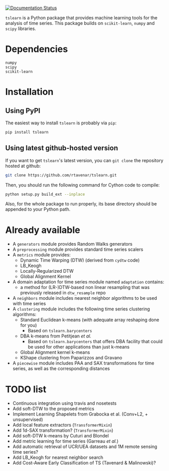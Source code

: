 [![Documentation Status](https://readthedocs.org/projects/tslearn/badge/?version=latest)](http://tslearn.readthedocs.io/en/latest/?badge=latest)


`tslearn` is a Python package that provides machine learning tools for the analysis of time series.
This package builds on `scikit-learn`, `numpy` and `scipy` libraries.

# Dependencies

```
numpy
scipy
scikit-learn
```

# Installation

## Using PyPI

The easiest way to install `tslearn` is probably via `pip`:
```bash
pip install tslearn
```

## Using latest github-hosted version

If you want to get `tslearn`'s latest version, you can `git clone` the repository hosted at github:
```bash
git clone https://github.com/rtavenar/tslearn.git
```

Then, you should run the following command for Cython code to compile:
```bash
python setup.py build_ext --inplace
```

Also, for the whole package to run properly, its base directory should be appended to your Python path.


# Already available

* A `generators` module provides Random Walks generators
* A `preprocessing` module provides standard time series scalers
* A `metrics` module provides:
  * Dynamic Time Warping (DTW) (derived from `cydtw` code)
  * LB_Keogh
  * Locally-Regularized DTW
  * Global Alignment Kernel
* A domain adaptation for time series module named `adaptation` contains:
  * a method for (LR-)DTW-based non linear resampling that was previously released in `dtw_resample` repo
* A `neighbors` module includes nearest neighbor algorithms to be used with time series
* A `clustering` module includes the following time series clustering algorithms:
  * Standard Euclidean k-means (with adequate array reshaping done for you)
    * Based on `tslearn.barycenters`
  * DBA k-means from Petitjean _et al._
    * Based on `tslearn.barycenters` that offers DBA facility that could be used for other applications than just 
    k-means
  * Global Alignment kernel k-means
  * KShape clustering from Paparizzos and Gravano
* A `piecewise` module includes PAA and SAX transformations for time series, as well as the corresponding distances 

# TODO list

* Continuous integration using travis and nosetests
* Add soft-DTW to the proposed metrics
* Implement Learning Shapelets from Grabocka et al. (Conv+L2, + unsupervised)
* Add local feature extractors (`TransformerMixin`)
* Add 1d-SAX transformation? (`TransformerMixin`)
* Add soft-DTW k-means by Cuturi and Blondel
* Add metric learning for time series (Garreau _et al._)
* Add automatic retrieval of UCR/UEA datasets and 1M remote sensing time series?
* Add LB_Keogh for nearest neighbor search
* Add Cost-Aware Early Classification of TS (Tavenard & Malinowski)?
